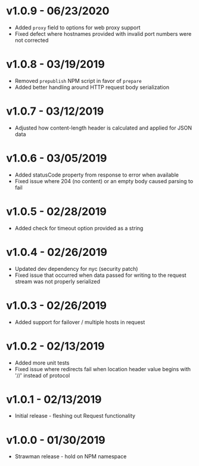 # v1.0.9 - 06/23/2020

* Added `proxy` field to options for web proxy support 
* Fixed defect where hostnames provided with invalid port numbers were not corrected

# v1.0.8 - 03/19/2019

* Removed `prepublish` NPM script in favor of `prepare`
* Added better handling around HTTP request body serialization

# v1.0.7 - 03/12/2019

* Adjusted how content-length header is calculated and applied for JSON data

# v1.0.6 - 03/05/2019

* Added statusCode property from response to error when available
* Fixed issue where 204 (no content) or an empty body caused parsing to fail

# v1.0.5 - 02/28/2019

* Added check for timeout option provided as a string

# v1.0.4 - 02/26/2019

* Updated dev dependency for nyc (security patch)
* Fixed issue that occurred when data passed for writing to the request stream was not properly serialized

# v1.0.3 - 02/26/2019

* Added support for failover / multiple hosts in request

# v1.0.2 - 02/13/2019

* Added more unit tests
* Fixed issue where redirects fail when location header value begins with '//' instead of protocol

# v1.0.1 - 02/13/2019

* Initial release - fleshing out Request functionality

# v1.0.0 - 01/30/2019

* Strawman release - hold on NPM namespace
